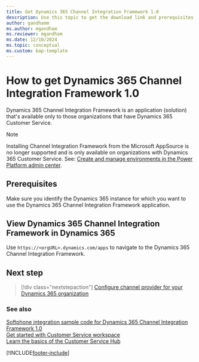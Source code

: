 ```yaml
---
title: Get Dynamics 365 Channel Integration Framework 1.0 
description: Use this topic to get the download link and prerequisites for Dynamics 365 Channel Integration Framework 1.0.
author: gandhamm
ms.author: mgandham
ms.reviewer: mgandham
ms.date: 12/10/2024
ms.topic: conceptual
ms.custom: bap-template
---
```


# How to get Dynamics 365 Channel Integration Framework 1.0

Dynamics 365 Channel Integration Framework is an application (solution) that's available only to those
organizations that have Dynamics 365 Customer Service.

> [!NOTE] 
> Installing Channel Integration Framework from the Microsoft AppSource is no longer supported and is only available on organizations with Dynamics 365 Customer Service. See: [Create and manage environments in the Power Platform admin center](/power-platform/admin/create-environment#create-an-environment-and-add-model-driven-apps).


## Prerequisites

Make sure you identify the Dynamics 365 instance for which you want to use the Dynamics 365 Channel Integration Framework application.

## View Dynamics 365 Channel Integration Framework in Dynamics 365

Use `https://<orgURL>.dynamics.com/apps` to navigate to the Dynamics 365 Channel Integration Framework.

## Next step

> [!div class="nextstepaction"]
> [Configure channel provider for your Dynamics 365 organization](configure-channel-provider-channel-integration-framework.md)

### See also

[Softphone integration sample code for Dynamics 365 Channel Integration Framework 1.0](sample-softphone-integration.md)  
[Get started with Customer Service workspace](../../../customer-service/implement/csw-overview.md)  
[Learn the basics of the Customer Service Hub](../../../customer-service/implement/customer-service-hub-user-guide-basics.md)


[!INCLUDE[footer-include](../../../includes/footer-banner.md)]
